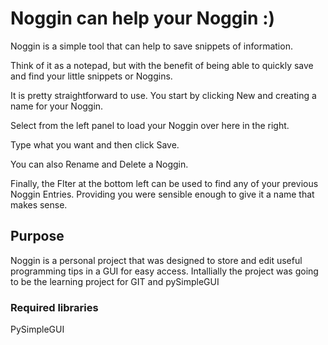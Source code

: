 # Noggin can help your Noggin :)

Noggin is a simple tool that can help to save snippets of information.

Think of it as a notepad, but with the benefit of being able to quickly save and find your little snippets or Noggins.

It is pretty straightforward to use. You start by clicking New and creating a name for your Noggin.

Select from the left panel to load your Noggin over here in the right.

Type what you want and then click Save.

You can also Rename and Delete a Noggin.

Finally, the Flter at the bottom left can be used to find any of your previous Noggin Entries. Providing you were sensible enough to give it a name that makes sense.
 
## Purpose 
Noggin is a personal project that was designed to store and edit useful programming tips in a GUI for easy access.
Intallially the project was going to be the learning project for GIT and pySimpleGUI

### Required libraries
PySimpleGUI 